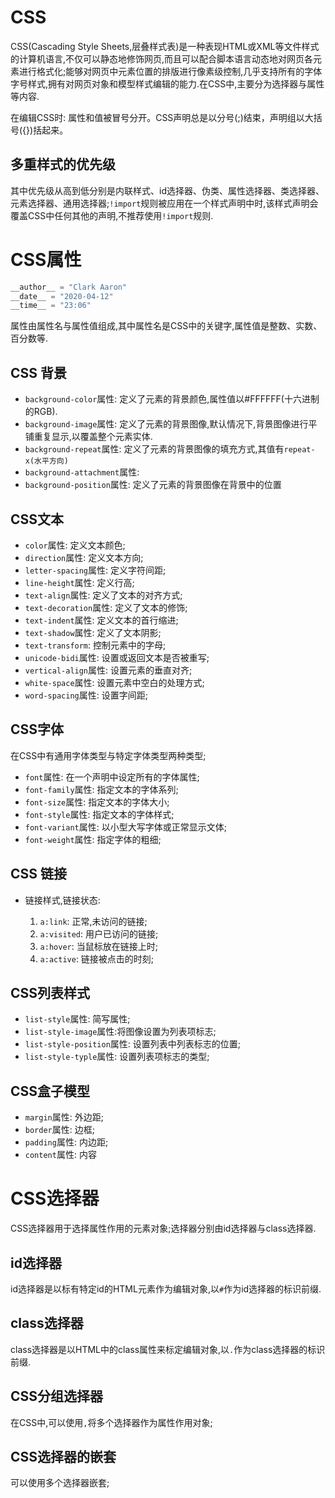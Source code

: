 # CSS

CSS(Cascading Style Sheets,层叠样式表)是一种表现HTML或XML等文件样式的计算机语言,不仅可以静态地修饰网页,而且可以配合脚本语言动态地对网页各元素进行格式化;能够对网页中元素位置的排版进行像素级控制,几乎支持所有的字体字号样式,拥有对网页对象和模型样式编辑的能力.在CSS中,主要分为选择器与属性等内容.

在编辑CSS时: 属性和值被冒号分开。CSS声明总是以分号(;)结束，声明组以大括号({})括起来。

## 多重样式的优先级

其中优先级从高到低分别是内联样式、id选择器、伪类、属性选择器、类选择器、元素选择器、通用选择器;`!import`规则被应用在一个样式声明中时,该样式声明会覆盖CSS中任何其他的声明,不推荐使用`!import`规则.

# CSS属性

```python
__author__ = "Clark Aaron"
__date__ = "2020-04-12"
__time__ = "23:06"
```

属性由属性名与属性值组成,其中属性名是CSS中的关键字,属性值是整数、实数、百分数等.

## CSS 背景

* `background-color`属性: 定义了元素的背景颜色,属性值以#FFFFFF(十六进制的RGB).
* `background-image`属性: 定义了元素的背景图像,默认情况下,背景图像进行平铺重复显示,以覆盖整个元素实体.
* `background-repeat`属性: 定义了元素的背景图像的填充方式,其值有`repeat-x(水平方向)`
* `background-attachment`属性:
* `background-position`属性: 定义了元素的背景图像在背景中的位置

## CSS文本

* `color`属性: 定义文本颜色;
* `direction`属性: 定义文本方向;
* `letter-spacing`属性: 定义字符间距;
* `line-height`属性: 定义行高;
* `text-align`属性: 定义了文本的对齐方式;
* `text-decoration`属性: 定义了文本的修饰;
* `text-indent`属性: 定义文本的首行缩进;
* `text-shadow`属性: 定义了文本阴影;
* `text-transform`: 控制元素中的字母;
* `unicode-bidi`属性: 设置或返回文本是否被重写;
* `vertical-align`属性: 设置元素的垂直对齐;
* `white-space`属性: 设置元素中空白的处理方式;
* `word-spacing`属性: 设置字间距;

## CSS字体

在CSS中有通用字体类型与特定字体类型两种类型;

* `font`属性: 在一个声明中设定所有的字体属性;
* `font-family`属性: 指定文本的字体系列;
* `font-size`属性: 指定文本的字体大小;
* `font-style`属性: 指定文本的字体样式;
* `font-variant`属性: 以小型大写字体或正常显示文体;
* `font-weight`属性: 指定字体的粗细;

## CSS 链接

* 链接样式,链接状态:

    1. `a:link`: 正常,未访问的链接;
    2. `a:visited`: 用户已访问的链接;
    3. `a:hover`: 当鼠标放在链接上时;
    4. `a:active`: 链接被点击的时刻;

## CSS列表样式

* `list-style`属性: 简写属性;
* `list-style-image`属性:将图像设置为列表项标志;
* `list-style-position`属性: 设置列表中列表标志的位置;
* `list-style-typle`属性: 设置列表项标志的类型;

## CSS盒子模型

* `margin`属性: 外边距;
* `border`属性: 边框;
* `padding`属性: 内边距;
* `content`属性: 内容

# CSS选择器

CSS选择器用于选择属性作用的元素对象;选择器分别由id选择器与class选择器.

## id选择器

id选择器是以标有特定id的HTML元素作为编辑对象,以`#`作为id选择器的标识前缀.

## class选择器

class选择器是以HTML中的class属性来标定编辑对象,以`.`作为class选择器的标识前缀.

## CSS分组选择器

在CSS中,可以使用`,`将多个选择器作为属性作用对象;

## CSS选择器的嵌套

可以使用多个选择器嵌套;